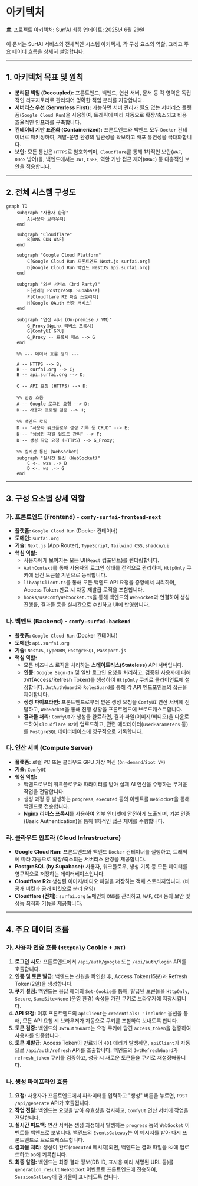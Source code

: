 # 아키텍처

🏛️ 프로젝트 아키텍처: SurfAI
최종 업데이트: 2025년 6월 29일

이 문서는 SurfAI 서비스의 전체적인 시스템 아키텍처, 각 구성 요소의 역할, 그리고 주요 데이터 흐름을 상세히 설명합니다.

---

## 1. 아키텍처 목표 및 원칙

-   **분리된 책임 (Decoupled):** 프론트엔드, 백엔드, 연산 서버, 문서 등 각 영역은 독립적인 리포지토리로 관리되어 명확한 책임 분리를 지향합니다.
-   **서버리스 우선 (Serverless First):** 가능하면 서버 관리가 필요 없는 서버리스 플랫폼(`Google Cloud Run`)을 사용하여, 트래픽에 따라 자동으로 확장/축소되고 비용 효율적인 인프라를 구축합니다.
-   **컨테이너 기반 표준화 (Containerized):** 프론트엔드와 백엔드 모두 `Docker` 컨테이너로 패키징하여, 개발-운영 환경의 일관성을 확보하고 배포 유연성을 극대화합니다.
-   **보안:** 모든 통신은 `HTTPS`로 암호화되며, `Cloudflare`를 통해 1차적인 보안(`WAF`, `DDoS` 방어)을, 백엔드에서는 `JWT`, `CSRF`, 역할 기반 접근 제어(`RBAC`) 등 다층적인 보안을 적용합니다.

---

## 2. 전체 시스템 구성도

```mermaid
graph TD
    subgraph "사용자 환경"
        A[사용자 브라우저]
    end

    subgraph "Cloudflare"
        B[DNS CDN WAF]
    end

    subgraph "Google Cloud Platform"
        C[Google Cloud Run 프론트엔드 Next.js surfai.org]
        D[Google Cloud Run 백엔드 NestJS api.surfai.org]
    end

    subgraph "외부 서비스 (3rd Party)"
        E[관리형 PostgreSQL Supabase]
        F[Cloudflare R2 파일 스토리지]
        H[Google OAuth 인증 서비스]
    end
    
    subgraph "연산 서버 (On-premise / VM)"
        G_Proxy[Nginx 리버스 프록시]
        G[ComfyUI GPU]
        G_Proxy -- 프록시 패스 --> G
    end

    %% --- 데이터 흐름 정의 ---

    A -- HTTPS --> B;
    B -- surfai.org --> C;
    B -- api.surfai.org --> D;
    
    C -- API 요청 (HTTPS) --> D;
    
    %% 인증 흐름
    A -- Google 로그인 요청 --> D;
    D -- 사용자 프로필 검증 --> H;

    %% 백엔드 로직
    D -- "사용자 워크플로우 생성 기록 등 CRUD" --> E;
    D -- "생성된 파일 업로드 관리" --> F;
    D -- 생성 작업 요청 (HTTPS) --> G_Proxy;
    
    %% 실시간 통신 (WebSocket)
    subgraph "실시간 통신 (WebSocket)"
        C <-. wss .-> D
        D <-. ws .-> G
    end
```

---

## 3. 구성 요소별 상세 역할

### 가. 프론트엔드 (Frontend) - `comfy-surfai-frontend-next`

-   **플랫폼:** `Google Cloud Run` (Docker 컨테이너)
-   **도메인:** `surfai.org`
-   **기술:** `Next.js` (App Router), `TypeScript`, `Tailwind CSS`, `shadcn/ui`
-   **핵심 역할:**
    -   사용자에게 보여지는 모든 UI(`React` 컴포넌트)를 렌더링합니다.
    -   `AuthContext`를 통해 사용자의 로그인 상태를 전역으로 관리하며, `HttpOnly` 쿠키에 담긴 토큰을 기반으로 동작합니다.
    -   `lib/apiClient.ts`를 통해 모든 백엔드 API 요청을 중앙에서 처리하며, Access Token 만료 시 자동 재발급 로직을 포함합니다.
    -   `hooks/useComfyWebSocket.ts`을 통해 백엔드의 `WebSocket`과 연결하여 생성 진행률, 결과물 등을 실시간으로 수신하고 UI에 반영합니다.

### 나. 백엔드 (Backend) - `comfy-surfai-backend`

-   **플랫폼:** `Google Cloud Run` (Docker 컨테이너)
-   **도메인:** `api.surfai.org`
-   **기술:** `NestJS`, `TypeORM`, `PostgreSQL`, `Passport.js`
-   **핵심 역할:**
    -   모든 비즈니스 로직을 처리하는 **스테이트리스(Stateless)** API 서버입니다.
    -   **인증:** `Google Sign-In` 및 일반 로그인 요청을 처리하고, 검증된 사용자에 대해 `JWT`(Access/Refresh Token)를 생성하여 `HttpOnly` 쿠키로 클라이언트에 설정합니다. `JwtAuthGuard`와 `RolesGuard`를 통해 각 API 엔드포인트의 접근을 제어합니다.
    -   **생성 파이프라인:** 프론트엔드로부터 받은 생성 요청을 `ComfyUI` 연산 서버에 전달하고, `WebSocket`을 통해 진행 상황을 프론트엔드에 브로드캐스트합니다.
    -   **결과물 처리:** `ComfyUI`가 생성을 완료하면, 결과 파일(이미지/비디오)을 다운로드하여 `Cloudflare R2`에 업로드하고, 관련 메타데이터(`usedParameters` 등)를 `PostgreSQL` 데이터베이스에 영구적으로 기록합니다.

### 다. 연산 서버 (Compute Server)

-   **플랫폼:** 로컬 PC 또는 클라우드 GPU 가상 머신 (`On-demand`/`Spot VM`)
-   **기술:** `ComfyUI`
-   **핵심 역할:**
    -   백엔드로부터 워크플로우와 파라미터를 받아 실제 AI 연산을 수행하는 무거운 작업을 전담합니다.
    -   생성 과정 중 발생하는 `progress`, `executed` 등의 이벤트를 `WebSocket`을 통해 백엔드로 전송합니다.
    -   **Nginx 리버스 프록시**를 사용하여 외부 인터넷에 안전하게 노출되며, 기본 인증(Basic Authentication)을 통해 1차적인 접근 제어를 수행합니다.

### 라. 클라우드 인프라 (Cloud Infrastructure)

-   **Google Cloud Run:** 프론트엔드와 백엔드 `Docker` 컨테이너를 실행하고, 트래픽에 따라 자동으로 확장/축소되는 서버리스 환경을 제공합니다.
-   **PostgreSQL (by Supabase):** 사용자, 워크플로우, 생성 기록 등 모든 데이터를 영구적으로 저장하는 데이터베이스입니다.
-   **Cloudflare R2:** 생성된 이미지/비디오 파일을 저장하는 객체 스토리지입니다. (비공개 버킷과 공개 버킷으로 분리 운영)
-   **Cloudflare (전체):** `surfai.org` 도메인의 `DNS`를 관리하고, `WAF`, `CDN` 등의 보안 및 성능 최적화 기능을 제공합니다.

---

## 4. 주요 데이터 흐름

### 가. 사용자 인증 흐름 (`HttpOnly` Cookie + `JWT`)

1.  **로그인 시도:** 프론트엔드에서 `/api/auth/google` 또는 `/api/auth/login` API를 호출합니다.
2.  **인증 및 토큰 발급:** 백엔드는 신원을 확인한 후, Access Token(15분)과 Refresh Token(2일)을 생성합니다.
3.  **쿠키 설정:** 백엔드는 응답 헤더의 `Set-Cookie`를 통해, 발급된 토큰들을 `HttpOnly`, `Secure`, `SameSite=None` (운영 환경) 속성을 가진 쿠키로 브라우저에 저장시킵니다.
4.  **API 요청:** 이후 프론트엔드의 `apiClient`는 `credentials: 'include'` 옵션을 통해, 모든 API 요청 시 브라우저가 자동으로 쿠키를 포함하여 보내도록 합니다.
5.  **토큰 검증:** 백엔드의 `JwtAuthGuard`는 요청 쿠키에 담긴 `access_token`을 검증하여 사용자를 인증합니다.
6.  **토큰 재발급:** Access Token이 만료되어 `401` 에러가 발생하면, `apiClient`가 자동으로 `/api/auth/refresh` API를 호출합니다. 백엔드의 `JwtRefreshGuard`가 `refresh_token` 쿠키를 검증하고, 성공 시 새로운 토큰들을 쿠키로 재설정해줍니다.

### 나. 생성 파이프라인 흐름

1.  **요청:** 사용자가 프론트엔드에서 파라미터를 입력하고 "생성" 버튼을 누르면, `POST /api/generate` API가 호출됩니다.
2.  **작업 전달:** 백엔드는 요청을 받아 유효성을 검사하고, `ComfyUI` 연산 서버에 작업을 전달합니다.
3.  **실시간 피드백:** 연산 서버는 생성 과정에서 발생하는 `progress` 등의 `WebSocket` 이벤트를 백엔드로 보냅니다. 백엔드의 `EventsGateway`는 이 메시지를 받아 다시 프론트엔드로 브로드캐스트합니다.
4.  **결과물 처리:** 생성이 완료(`executed` 메시지)되면, 백엔드는 결과 파일을 `R2`에 업로드하고 `DB`에 기록합니다.
5.  **최종 알림:** 백엔드는 최종 결과 정보(DB ID, 표시용 미리 서명된 URL 등)를 `generation_result` `WebSocket` 이벤트로 프론트엔드에 전송하여, `SessionGallery`에 결과물이 표시되도록 합니다.
